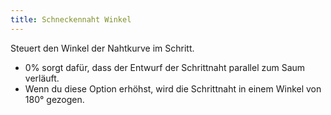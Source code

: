 ```yaml
---
title: Schneckennaht Winkel
---
```


Steuert den Winkel der Nahtkurve im Schritt.

- 0% sorgt dafür, dass der Entwurf der Schrittnaht parallel zum Saum verläuft.
- Wenn du diese Option erhöhst, wird die Schrittnaht in einem Winkel von 180° gezogen.
